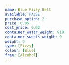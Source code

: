 ```yaml
---
name: Blue Fizzy Belt
available: FALSE
purchase_option: 2
price: 0.05
cost_price: 0.02
container_water_weight: 919
container_sweets_weight: 0
weight: 0
type: [Fizzy]
colour: [Blue]
free: [Alcohol]
---
```

